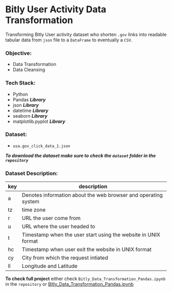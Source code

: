 # Bitly User Activity Data Transformation
Transforming Bitly User activity dataset who shorten `.gov` links into readable tabular data from `json` file to a `DataFrame` to eventually a `CSV`.

### Objective:
-  Data Transformation
-  Data Cleansing

### Tech Stack:
- Python
- Pandas ***Library***
- json ***Library***
- datetime ***Library***
- seaborn ***Library***
- matplotlib.pyplot ***Library***

### Dataset:
- `usa.gov_click_data_1.json`

***To download the dataset make sure to check the `dataset` folder in the `repository`***

### Dataset Description:

|key| description |
|---|-----------|
| a|Denotes information about the web browser and operating system|
| tz | time zone |
| r | URL the user come from |
| u | URL where the user headed to |
| t | Timestamp when the user start using the website in UNIX format |
| hc | Timestamp when user exit the website in UNIX format |
| cy | City from which the request intiated |
| ll | Longitude and Latitude |


**To check full project** either check `Bitly_Data_Transformation_Pandas.ipynb` in the `repository` or [Bitly_Data_Transformation_Pandas.ipynb](https://github.com/mustafaa7med/Bitly-User-Activity-Data-Transformation-Pandas/blob/main/Bitly_Data_Transformation_Pandas.ipynb)
